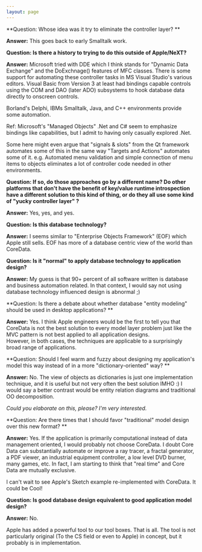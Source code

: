 ```yaml
---
layout: page
---
```


**Question:
Whose idea  was it try to eliminate the controller layer?
** 

**Answer:** 
This goes back to early Smalltalk work.

**Question: Is there a history to trying to do this outside of Apple/NeXT?** 

**Answer:** 
Microsoft tried with DDE which I think stands for "Dynamic Data 
Exchange" and the DoExchnage() features of MFC classes.  There is some 
support for automating these controller tasks in MS Visual Studio's 
various editors.  Visual Basic from Version 3 at least had bindings capable
controls using the COM and DAO (later ADO) subsystems to hook database
data directly to onscreen controls.

 Borland's Delphi, IBMs Smalltalk, Java, and C++ 
environments provide some automation. 

Ref: Microsoft's "Managed 
Objects"  .Net and C# seem to emphasize bindings like capabilities, but 
I admit to having only casually explored .Net.

Some here might even argue that "signals & slots" from the Qt framework automates some of 
this in the same way "Targets and Actions" automates some of it. e.g. 
Automated menu validation and simple connection of menu items to 
objects eliminates a lot of controller code needed in other 
environments.

**Question: If so, do those approaches go by a different name?
Do other platforms that don't have the benefit of key/value runtime
introspection have a different solution to this kind of thing, or do
they all use some kind of "yucky controller layer" ?** 

**Answer:** 
Yes, yes, and yes.

**Question: Is this database technology?** 

**Answer:** 
I seems similar to "Enterprise Objects Framework" (EOF) which Apple 
still sells.  EOF has more of a database centric view of the world than 
CoreData.

**Question: Is it "normal" to apply database technology to application design?** 

**Answer:** 
My guess is that 90+ percent of all software written is database and 
business automation related.  In that context, I would say not using 
database technology influenced design is abnormal ;)

**Question: Is there a debate about whether database "entity modeling" should be
used in desktop applications? ** 

**Answer:** 
Yes.  I think Apple engineers would be the first to tell you that 
CoreData is not the best solution to every model layer problem just 
like the MVC pattern is not best applied to all application designs.  
However, in both cases, the techniques are applicable to a surprisingly 
broad range of applications.

**Question: Should I feel warm and fuzzy about designing my application's model
this way instead of in a more "dictionary-oriented" way? ** 

**Answer:** 
No.  The view of objects as dictionaries is just one implementation 
technique, and it is useful but not very often the best solution IMHO 
:)  I would say a better contrast would be entity relation diagrams and 
traditional OO decomposition.

*Could you elaborate on this, please? I'm very interested.*

**Question: Are there times that I should favor "traditional" model design over
this new format? ** 

**Answer:** 
Yes.  If the application is primarily computational instead of data 
management oriented, I would probably not choose CoreData.  I doubt 
Core Data can substantially automate or improve a ray tracer, a fractal 
generator, a PDF viewer, an industrial equipment controller, a low 
level DVD burner, many games, etc.  In fact, I am starting to think 
that "real time" and Core Data are mutually exclusive.

I can't wait to see Apple's Sketch example re-implemented with 
CoreData.  It could be Cool!

**Question: Is good database design equivalent to good application model design?** 

**Answer:** 
No.

Apple has added a powerful tool to our tool boxes.  That is all.  The 
tool is not particularly original (To the CS field or even to Apple) in 
concept, but it probably is in implementation.
